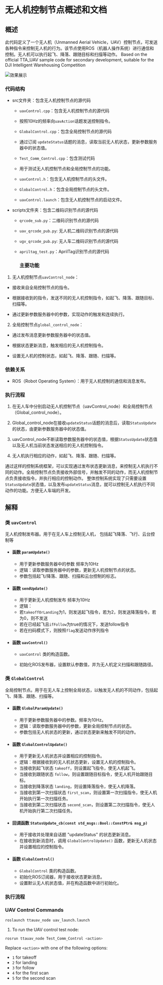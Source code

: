 # 无人机控制节点概述和文档

## 概述

此代码定义了一个无人机（Unmanned Aerial Vehicle，UAV）控制节点，可发送各种指令来控制无人机的行为。该节点使用ROS（机器人操作系统）进行通信和控制。无人机可以执行起飞、降落、跟随目标和扫描等动作。
Based on the official TTA_UAV sample code for secondary development, suitable for the DJI Intelligent Warehousing Competition

![效果展示](gif/0.gif)


### 代码结构

- src文件夹：包含无人机控制节点的源代码
  
  - `uavControl.cpp`：包含无人机控制节点的源代码
  
  - 按照10Hz的频率向`uavAction`话题发送控制指令。
  
  - `GlobalControl.cpp`：包含全局控制节点的源代码
  
  - 通过订阅 `updateStatus`话题的消息，读取当前无人机状态，更新参数服务器中的状态值。
  
  - `Test_Comm_Control.cpp`：包含测试代码
  
  - 用于测试无人机控制节点和全局控制节点的功能。
  
  - `uavControl.h`：包含无人机控制节点的头文件。
  
  - `GlobalControl.h`：包含全局控制节点的头文件。
  
  - `uavControl.launch`：包含无人机控制节点的启动文件。

- scripts文件夹：包含二维码识别节点的源代码
  
  - `qrcode_sub.py`：二维码识别节点的源代码
  
  - `uav_qrcode_pub.py`: 无人机二维码识别节点的源代码
  
  - `ugv_qrcode_pub.py`: 无人车二维码识别节点的源代码
  
  - `apriltag_test.py`：AprilTag识别节点的源代码
    
    ### 主要功能
1. 无人机控制节点`uavControl_node`：
- 接收来自全局控制节点的指令。

- 根据接收到的指令，发送不同的无人机控制指令，如起飞、降落、跟随目标、扫描等。

- 通过更新参数服务器中的参数，实现动作的触发和连续执行。
2. 全局控制节点`global_control_node`：
- 通过发布消息更新参数服务器中的状态值。

- 根据状态更新消息，触发相应的无人机控制指令。

- 设置无人机的控制状态，如起飞、降落、跟随、扫描等。

### 依赖关系

- ROS（Robot Operating System）：用于无人机控制的通信和消息发布。

### 执行流程

1. 在无人车中分别启动无人机控制节点（uavControl_node）和全局控制节点（Global_control_node）。

2. Global_control_node在接收`updateStatus`话题的消息后，读取`StatusUpdate`的状态，由更新参数服务器中的状态值。

3. uavControl_node不断读取参数服务器中的状态值，根据`StatusUpdate`状态值以及无人机当前状态发送相应的无人机控制指令。

4. 无人机执行相应的动作，如起飞、降落、跟随、扫描等。

通过这样的控制系统框架，可以实现通过发布状态更新消息，来控制无人机执行不同的动作。全局控制节点负责接收外部信号，并触发不同的动作，而无人机控制节点负责接收指令，并执行相应的控制动作。
整体控制系统实现了只需要设置`StatusUpdate`状态值，以及发布`updateStatus`消息，就可以控制无人机执行不同动作的功能。方便无人车端的开发。

## 解释

### 类 `uavControl`

无人机控制发布器。用于在无人车上控制无人机， 包括起飞降落、飞行、云台控制等

- #### 函数 `paramUpdate()`
  
  - 用于更新参数服务器中的参数 频率为10Hz 
  - 逻辑：读取参数服务器中的参数，更新无人机控制节点的状态。
  - 参数包括起飞/降落、跟随、扫描和云台控制的标志。

- #### 函数 `sendUpdate()`
  
  - 用于更新无人机控制发布 频率为10Hz 
  - 逻辑：
  - 若`takeoffOrLanding`为1，则发送起飞指令，若为2，则发送降落指令，若为0，则不发送 
  - 若在已经起飞且`ifFollow`为true的情况下，发送follow指令 
  - 若在扫码模式下，则按照`flag`发送动作序列指令

- #### 函数 `uavControl()`
  
  - `uavControl` 类的构造函数。
  
  - 初始化ROS发布器，设置默认参数值，并为无人机定义扫描和跟随路径。

### 类 `GlobalControl`

全局控制节点。用于在无人车上控制全局状态，以触发无人机的不同动作，包括起飞、降落、跟随、扫描等。

- #### 函数 `GlobalParamUpdate()`
  
  - 用于更新参数服务器中的参数。频率为10Hz。
  - 逻辑：读取参数服务器中的参数，更新全局控制节点的状态。
  - 参数包括无人机状态的更新，通过状态更新来触发不同的动作。

- #### 函数 `GlobalControlUpdate()`
  
  - 用于更新无人机状态并设置相应的控制指令。
  - 逻辑：根据接收到的无人机状态更新，设置无人机的控制指令。
  - 当接收到起飞状态 `takeoff`，则设置起飞指令，使无人机起飞。
  - 当接收到跟随状态 `follow`，则设置跟随目标指令，使无人机开始跟随目标。
  - 当接收到降落状态 `landing`，则设置降落指令，使无人机降落。
  - 当接收到第一次扫描状态 `first_scan`，则设置第一次扫描指令，使无人机开始执行第一次扫描任务。
  - 当接收到第二次扫描状态 `second_scan`，则设置第二次扫描指令，使无人机开始执行第二次扫描任务。

- #### 回调函数 `StatusUpdate_cb(const std_msgs::Bool::ConstPtr& msg_p)`
  
  - 用于接收并处理来自话题 "updateStatus" 的状态更新消息。
  - 在接收到新消息时，调用 `GlobalControlUpdate()` 函数，更新无人机状态并设置相应的控制指令。

- #### 函数 `GlobalControl()`
  
  - `GlobalControl` 类的构造函数。
  - 初始化ROS订阅器，用于接收状态更新消息。
  - 设置默认无人机状态值，并在构造函数中进行初始化。

### 执行流程

### UAV Control Commands

```bash
roslaunch ttauav_node uav_launch.launch
```

1. To run the UAV control test node:

```bash
rosrun ttauav_node Test_Comm_Control <action>
```

Replace `<action>` with one of the following options:

- `1` for takeoff
- `2` for landing
- `3` for follow
- `4` for the first scan
- `5` for the second scan
